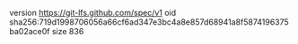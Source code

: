 version https://git-lfs.github.com/spec/v1
oid sha256:719d1998706056a66cf6ad347e3bc4a8e857d68941a8f5874196375ba02ace0f
size 836

